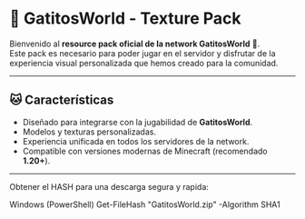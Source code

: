 # 🎨 GatitosWorld - Texture Pack

Bienvenido al **resource pack oficial de la network GatitosWorld** 🐾.  
Este pack es necesario para poder jugar en el servidor y disfrutar de la experiencia visual personalizada que hemos creado para la comunidad.

---

## 🐱 Características

- Diseñado para integrarse con la jugabilidad de **GatitosWorld**.  
- Modelos y texturas personalizadas.  
- Experiencia unificada en todos los servidores de la network.  
- Compatible con versiones modernas de Minecraft (recomendado **1.20+**).  

---

Obtener el HASH para una descarga segura y rapida:

Windows (PowerShell)
Get-FileHash "GatitosWorld.zip" -Algorithm SHA1

